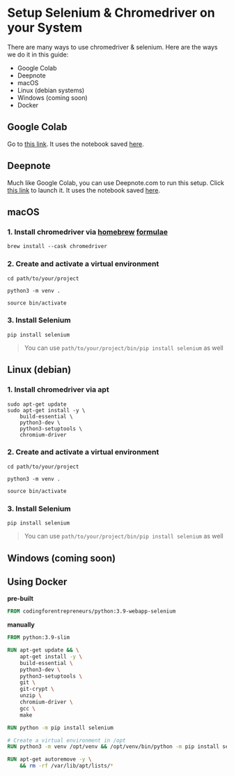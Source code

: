 # Setup Selenium & Chromedriver on your System

There are many ways to use chromedriver & selenium. Here are the ways we do it in this guide:

- Google Colab
- Deepnote
- macOS
- Linux (debian systems)
- Windows (coming soon)
- Docker

## Google Colab
Go to [this link](https://colab.research.google.com/github/codingforentrepreneurs/Scrape-Websites-with-Python-FastAPI-Celery-NoSQL/blob/main/setup/chromedriver-selenium-notebook.ipynb). It uses the notebook saved [here](./chromedriver-selenium-notebook.ipynb).

## Deepnote
Much like Google Colab, you can use Deepnote.com to run this setup. Click [this link](https://deepnote.com/launch?name=Scrape-Websites-with-Python-FastAPI-Celery-NoSQL&url=https://github.com/codingforentrepreneurs/Scrape-Websites-with-Python-FastAPI-Celery-NoSQL/blob/main/setup/chromedriver-selenium-notebook.ipynb) to launch it. It uses the notebook saved [here](./chromedriver-selenium-notebook.ipynb).


## macOS
### 1. Install __chromedriver__ via [homebrew](https://brew.sh) [formulae](https://formulae.brew.sh/cask/chromedriver)
```
brew install --cask chromedriver
```

### 2. Create and activate a virtual environment
```
cd path/to/your/project
```

```
python3 -m venv .
```

```
source bin/activate
```

### 3. Install Selenium
```
pip install selenium
```
> You can use `path/to/your/project/bin/pip install selenium` as well


## Linux (debian)

### 1. Install __chromedriver__ via apt
```
sudo apt-get update
sudo apt-get install -y \
    build-essential \
    python3-dev \
    python3-setuptools \
    chromium-driver
```

### 2. Create and activate a virtual environment
```
cd path/to/your/project
```

```
python3 -m venv .
```

```
source bin/activate
```

### 3. Install Selenium
```
pip install selenium
```
> You can use `path/to/your/project/bin/pip install selenium` as well


## Windows (coming soon)



## Using Docker 

__pre-built__
```dockerfile
FROM codingforentrepreneurs/python:3.9-webapp-selenium
```

__manually__
```dockerfile
FROM python:3.9-slim

RUN apt-get update && \
    apt-get install -y \
    build-essential \
    python3-dev \
    python3-setuptools \
    git \
    git-crypt \
    unzip \
    chromium-driver \
    gcc \
    make

RUN python -m pip install selenium

# Create a virtual environment in /opt
RUN python3 -m venv /opt/venv && /opt/venv/bin/python -m pip install selenium

RUN apt-get autoremove -y \
    && rm -rf /var/lib/apt/lists/*
```